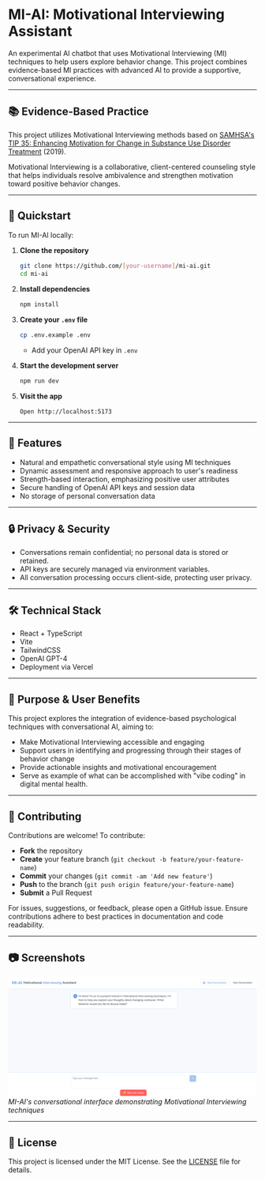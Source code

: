 # MI-AI: Motivational Interviewing Assistant

An experimental AI chatbot that uses Motivational Interviewing (MI) techniques to help users explore behavior change. This project combines evidence-based MI practices with advanced AI to provide a supportive, conversational experience.

---

## 📚 Evidence-Based Practice

This project utilizes Motivational Interviewing methods based on [SAMHSA's TIP 35: Enhancing Motivation for Change in Substance Use Disorder Treatment](https://library.samhsa.gov/product/tip-35-enhancing-motivation-change-substance-use-disorder-treatment/pep19-02-01-003) (2019).

Motivational Interviewing is a collaborative, client-centered counseling style that helps individuals resolve ambivalence and strengthen motivation toward positive behavior changes.

---

## 🚀 Quickstart

To run MI-AI locally:

1. **Clone the repository**

   ```bash
   git clone https://github.com/[your-username]/mi-ai.git
   cd mi-ai
   ```

2. **Install dependencies**

   ```bash
   npm install
   ```

3. **Create your `.env` file**

   ```bash
   cp .env.example .env
   ```

   * Add your OpenAI API key in `.env`

4. **Start the development server**

   ```bash
   npm run dev
   ```

5. **Visit the app**

   ```
   Open http://localhost:5173
   ```

---

## 🌟 Features

* Natural and empathetic conversational style using MI techniques
* Dynamic assessment and responsive approach to user's readiness
* Strength-based interaction, emphasizing positive user attributes
* Secure handling of OpenAI API keys and session data
* No storage of personal conversation data

---

## 🔒 Privacy & Security

* Conversations remain confidential; no personal data is stored or retained.
* API keys are securely managed via environment variables.
* All conversation processing occurs client-side, protecting user privacy.

---

## 🛠️ Technical Stack

* React + TypeScript
* Vite
* TailwindCSS
* OpenAI GPT-4
* Deployment via Vercel

---

## 🎯 Purpose & User Benefits

This project explores the integration of evidence-based psychological techniques with conversational AI, aiming to:

* Make Motivational Interviewing accessible and engaging
* Support users in identifying and progressing through their stages of behavior change
* Provide actionable insights and motivational encouragement
* Serve as example of what can be accomplished with "vibe coding" in digital mental health.

---

## 🤝 Contributing

Contributions are welcome! To contribute:

* **Fork** the repository
* **Create** your feature branch (`git checkout -b feature/your-feature-name`)
* **Commit** your changes (`git commit -am 'Add new feature'`)
* **Push** to the branch (`git push origin feature/your-feature-name`)
* **Submit** a Pull Request

For issues, suggestions, or feedback, please open a GitHub issue. Ensure contributions adhere to best practices in documentation and code readability.

---

## 📷 Screenshots

![MI-AI Screenshot](public/images/MI-AI.png)
*MI-AI's conversational interface demonstrating Motivational Interviewing techniques*

---

## 📝 License

This project is licensed under the MIT License. See the [LICENSE](LICENSE) file for details.
